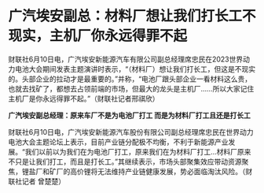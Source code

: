 

# 广汽埃安副总：材料厂想让我们打长工不现实，主机厂你永远得罪不起

财联社6月10日电，广汽埃安新能源汽车有限公司副总经理席忠民在2023世界动力电池大会期间发表主题演讲时表示，“（材料厂）想让我们打长工，但这是不现实的。头部企业的拉动才是最重要的。”并称，“电池厂跟头部企业一看材料这么贵，也就去找矿了，都想去占领前端的市场，但最大的龙头是主机厂……所以大家记住主机厂是你永远得罪不起。”（财联社记者邢祺欣）

**广汽埃安副总经理：原来车厂不是为电池厂打工 而是为材料厂打工且还是打长工**

财联社6月10日电，广汽埃安新能源汽车股份有限公司副总经理席忠民在世界动力电池大会主题论坛上表示，目前产业链分配极不均衡，不利于新能源产业发展。“我们以前以为我们在为电池厂打工，原来我们在为材料厂打工...材料厂原来不只是让我们打工，而且是打长工。”其继续表示，市场头部聚集效应带动资源聚焦，锂盐厂和矿厂的高价锂将无法维持产业链健康发展，势必面临淘汰风险。（财联社记者
曾楚楚）

